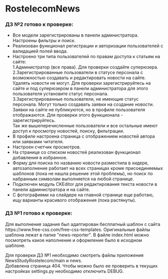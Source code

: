 # RostelecomNews
<h3>ДЗ №2 готово к проверке:</h3>
<ul>
<li>Все модели зарегистрированы в панели администратора. Настроены фильтры и поиск.</li>
<li>Реализован функционал регистрации и авторизации пользователей с валидацией полей ввода.<br>
<li>Настроено три типа пользователей по правам доступа к статьям на сайте:<br>
1.Администратор (все права). Для проверки создайте суперюзера.<br>
2.Зарегистрированные пользователи в статусе персонала с возможностью создавать и редактировать новости на сайте. Удалять новости не могут. Для проверки зарегистрируйтесь на сайте и под суперюзером в панели администратора для этого пользователя установите статус персонала.<br>
3.Зарегистрированные пользователи, не имеющие статус персонала. Могут только создавать заявки на создание новости. Заявки на сайте не публикуются, но в профиле пользователя отображаются. Для проверки этого функционала - зарегистрируйтесь.<br>
Так же вышеперечисленные пользователи и все остальные имеют доступ к просмотру новостей, поиску, фильтрации.<br></li>
<li>В профиле настроена страница с отображением новостей автора или заявками читателя.</li>
<li>Настроен счетчик просмотров.
</li>
<li>На странице со списком новостей реализован функционал добавления в избранное.
</li>
<li>Форму для поиска по названию новости разместила в хидере, автозаполнение работает на всех страницах кроме присоединяемых шаблонов (пока не нашла решение этой проблемы), но поиск по набранным символам выполняется на любой странице.
</li>
<li>Подключен модуль CKEditor для редактирования текста новости в панели администратора и на сайте.
</li>
<li>С фотографиями на слайдере на главной странице еще работаю, ищу варианты красивого отображения (пока растянуты).</li>
</ul>
<h3>ДЗ №1 готово к проверке:</h3>
<p>Для выполнения задания был адаптирован бесплатный шаблон с сайта https://www.free-css.com/free-css-templates. Оригинальные файлы шаблона лежат в папке "news-reporter". В файле index.html можно посмотреть какое наполнение и оформление было в исходном шаблоне.<br></p>
<p>Для проверки ДЗ №1 необходимо смотреть файлы приложения NewsStudyRostelecom/main и news.<br>
Добавлена страница 404. Чтобы можно было ее проверить в текущих настройках settings.py необходимо отключить DEBUG.</p>

